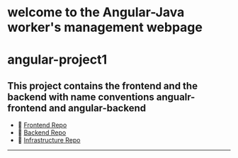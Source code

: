 # welcome to the Angular-Java worker's management webpage

# angular-project1
This project contains the frontend and the backend with name conventions angualr-frontend and angular-backend
---
- 🔹 [Frontend Repo](https://github.com/shubhamadlinge/angularjava-frontend)
- 🔹 [Backend Repo](https://github.com/shubhamadlinge/angularjava-backend)
- 🔹 [Infrastructure Repo](https://github.com/shubhamadlinge/angularjava-infra)

---
